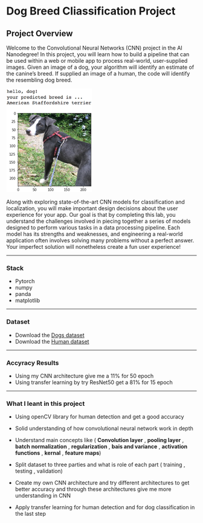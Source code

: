#  Dog Breed Cliassification Project
[//]: # (Image References)

[image1]: ./images/sample_dog_output.png "Sample Output"
[image2]: ./images/vgg16_model.png "VGG-16 Model Layers"
[image3]: ./images/vgg16_model_draw.png "VGG16 Model Figure"


## Project Overview

Welcome to the Convolutional Neural Networks (CNN) project in the AI Nanodegree! In this project, you will learn how to build a pipeline that can be used within a web or mobile app to process real-world, user-supplied images.  Given an image of a dog, your algorithm will identify an estimate of the canine’s breed.  If supplied an image of a human, the code will identify the resembling dog breed.  

![Sample Output][image1]

Along with exploring state-of-the-art CNN models for classification and localization, you will make important design decisions about the user experience for your app.  Our goal is that by completing this lab, you understand the challenges involved in piecing together a series of models designed to perform various tasks in a data processing pipeline.  Each model has its strengths and weaknesses, and engineering a real-world application often involves solving many problems without a perfect answer.  Your imperfect solution will nonetheless create a fun user experience! 

---

### Stack
  
- Pytorch 
- numpy
- panda 
- matplotlib

---

### Dataset

- Download the [Dogs dataset](https://s3-us-west-1.amazonaws.com/udacity-aind/dog-project/dogImages.zip)
- Download the [Human dataset](https://s3-us-west-1.amazonaws.com/udacity-aind/dog-project/lfw.zip)

---

### Accyracy Results 

- Using my CNN architecture give me a 11% for 50 epoch 
- Using transfer learning by try ResNet50 get a 81% for 15 epoch 

---

### What I leant in this project 

- Using openCV library for human detection and get a good accuracy 
- Solid understanding of how convolutional neural network work in depth
- Understand main concepts like ( **Convolution layer** , **pooling layer** , **batch normalization** , **regularization** , **bais and variance** , **activation functions** , **kernal** , **feature maps**)

- Split dataset to three parties and what is role of each part ( training , testing , validation)
- Create my own CNN architecture and try different architectures to get better accuracy and through these architectures give me more understanding in CNN 
- Apply transfer learning for human detection and for dog classification in the last step



